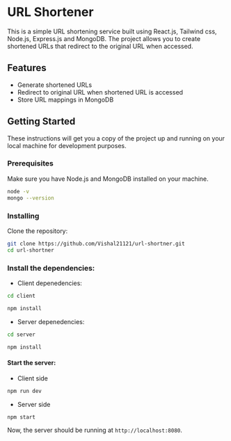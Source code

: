 # URL Shortener

This is a simple URL shortening service built using React.js, Tailwind css, Node.js, Express.js and MongoDB. The project allows you to create shortened URLs that redirect to the original URL when accessed.

## Features

- Generate shortened URLs
- Redirect to original URL when shortened URL is accessed
- Store URL mappings in MongoDB

## Getting Started

These instructions will get you a copy of the project up and running on your local machine for development purposes.

### Prerequisites

Make sure you have Node.js and MongoDB installed on your machine.

```bash
node -v
mongo --version
```

### Installing

Clone the repository:

```bash
git clone https://github.com/Vishal21121/url-shortner.git
cd url-shortner
```

### Install the dependencies:

- Client depenedencies:

```bash
cd client
```
```bash
npm install
```
- Server depenedencies:

```bash
cd server
```
```bash
npm install
```

#### Start the server:

- Client side

```bash
npm run dev
```

- Server side

```bash
npm start
```
Now, the server should be running at `http://localhost:8080`.
